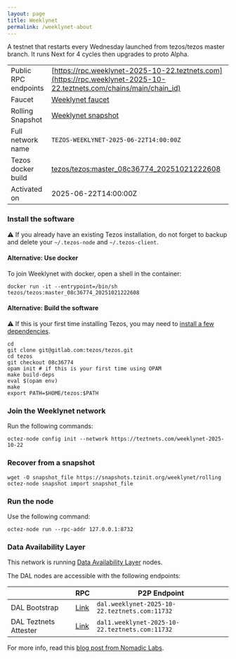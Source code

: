 ```yaml
---
layout: page
title: Weeklynet
permalink: /weeklynet-about
---
```


A testnet that restarts every Wednesday launched from tezos/tezos master branch. It runs Next for 4 cycles then upgrades to proto Alpha.



| | |
|-------|---------------------|
| Public RPC endpoints | [https://rpc.weeklynet-2025-10-22.teztnets.com](https://rpc.weeklynet-2025-10-22.teztnets.com/chains/main/chain_id)<br/> |
| Faucet | [Weeklynet faucet](https://faucet.weeklynet-2025-10-22.teztnets.com) |
| Rolling Snapshot | [Weeklynet snapshot](https://snapshots.tzinit.org/weeklynet/rolling) |
| Full network name | `TEZOS-WEEKLYNET-2025-06-22T14:00:00Z` |
| Tezos docker build | [tezos/tezos:master_08c36774_20251021222608](https://hub.docker.com/r/tezos/tezos/tags?page=1&ordering=last_updated&name=master_08c36774_20251021222608) |
| Activated on | 2025-06-22T14:00:00Z |





### Install the software

⚠️  If you already have an existing Tezos installation, do not forget to backup and delete your `~/.tezos-node` and `~/.tezos-client`.



#### Alternative: Use docker

To join Weeklynet with docker, open a shell in the container:

```
docker run -it --entrypoint=/bin/sh tezos/tezos:master_08c36774_20251021222608
```


#### Alternative: Build the software

⚠️  If this is your first time installing Tezos, you may need to [install a few dependencies](https://tezos.gitlab.io/introduction/howtoget.html#setting-up-the-development-environment-from-scratch).

```
cd
git clone git@gitlab.com:tezos/tezos.git
cd tezos
git checkout 08c36774
opam init # if this is your first time using OPAM
make build-deps
eval $(opam env)
make
export PATH=$HOME/tezos:$PATH
```

### Join the Weeklynet network

Run the following commands:

```
octez-node config init --network https://teztnets.com/weeklynet-2025-10-22

```


### Recover from a snapshot

```
wget -O snapshot_file https://snapshots.tzinit.org/weeklynet/rolling
octez-node snapshot import snapshot_file
```


### Run the node

Use the following command:

```
octez-node run --rpc-addr 127.0.0.1:8732
```




### Data Availability Layer

This network is running [Data Availability Layer](https://tezos.gitlab.io/shell/dal.html) nodes.


The DAL nodes are accessible with the following endpoints:

| | RPC | P2P Endpoint |
|------------|---------|--------------|
| DAL Bootstrap | [Link](https://dal-bootstrap-rpc.weeklynet-2025-10-22.teztnets.com/p2p/gossipsub/scores) | `dal.weeklynet-2025-10-22.teztnets.com:11732` |
| DAL Teztnets Attester | [Link](https://dal-attester-rpc.weeklynet-2025-10-22.teztnets.com/p2p/gossipsub/scores) | `dal1.weeklynet-2025-10-22.teztnets.com:11732` |


For more info, read this [blog post from Nomadic Labs](https://research-development.nomadic-labs.com/data-availability-layer-tezos.html).




